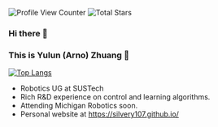 ![Profile View Counter](https://komarev.com/ghpvc/?username=silvery107)
![Total Stars](https://img.shields.io/github/stars/silvery107?style=social)

### Hi there 👋

### This is Yulun (Arno) Zhuang  🦾

<!-- [![Anurag's GitHub stats](https://github-readme-stats.vercel.app/api?username=silvery107&count_private=true&show_icons=true&hide=prs,issues,contribs)](https://github.com/anuraghazra/github-readme-stats) -->

[![Top Langs](https://github-readme-stats.vercel.app/api/top-langs/?username=silvery107&layout=compact&langs_count=4&exclude_repo=segway-locomotion-stm32,gatech-computer-vision,ME336-Yellow-Team-Project)](https://github.com/anuraghazra/github-readme-stats)

- Robotics UG at SUSTech
- Rich R&D experience on control and learning algorithms.
- Attending Michigan Robotics soon.
- Personal website at https://silvery107.github.io/
